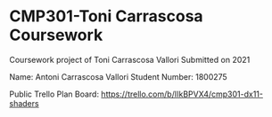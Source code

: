 # CMP301-Toni Carrascosa Coursework
Coursework project of Toni Carrascosa Vallori
Submitted on 2021

Name: Antoni Carrascosa Vallori
Student Number: 1800275

Public Trello Plan Board: https://trello.com/b/IIkBPVX4/cmp301-dx11-shaders